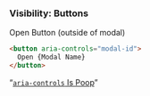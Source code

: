 ### Visibility: Buttons

Open Button (outside of modal)

```html
<button aria-controls="modal-id">
  Open {Modal Name}
</button>
```

&ldquo;[`aria-controls` Is Poop](https://heydonworks.com/article/aria-controls-is-poop/)&rdquo;
